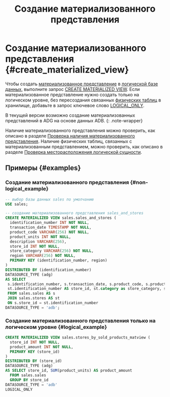 ﻿---
layout: default
title: Создание материализованного представления
nav_order: 8
parent: Управление схемой данных
grand_parent: Работа с системой
has_children: false
---

# Создание материализованного представления {#create_materialized_view}

Чтобы создать [материализованное представление](../../../overview/main_concepts/materialized_view/materialized_view.md) 
в [логической базе данных](../../../overview/main_concepts/logical_db/logical_db.md), 
выполните запрос [CREATE MATERIALIZED VIEW](../../../reference/sql_plus_requests/CREATE_MATERIALIZED_VIEW/CREATE_MATERIALIZED_VIEW.md).
Если материализованное представление нужно создать только на логическом уровне, без 
пересоздания связанных [физических таблиц](../../../overview/main_concepts/physical_table/physical_table.md) 
в хранилище, добавьте в запрос ключевое слово 
[LOGICAL_ONLY](../../../reference/sql_plus_requests/CREATE_MATERIALIZED_VIEW/CREATE_MATERIALIZED_VIEW.md#logical_only).

В текущей версии возможно создание материализованных представлений в ADG на основе данных ADB.
{: .note-wrapper}

Наличие материализованного представления можно проверить, как описано в разделе 
[Проверка наличия материализованного представления](../entity_presence_check/entity_presence_check.md#mat_view_check).
Наличие физических таблиц, связанных с материализованным представлением, можно проверить, как описано в разделе 
[Проверка месторасположения логической сущности](../../../working_with_system/other_features/datasource_check/datasource_check.md).

## Примеры {#examples}

### Создание материализованного представления {#non-logical_example}

```sql
-- выбор базы данных sales по умолчанию
USE sales;

-- создание материализованного представления sales_and_stores
CREATE MATERIALIZED VIEW sales.sales_and_stores (
  identification_number INT NOT NULL,
  transaction_date TIMESTAMP NOT NULL,
  product_code VARCHAR(256) NOT NULL,
  product_units INT NOT NULL,
  description VARCHAR(256),
  store_id INT NOT NULL,
  store_category VARCHAR(256) NOT NULL,
  region VARCHAR(256) NOT NULL,
  PRIMARY KEY (identification_number, region)
)
DISTRIBUTED BY (identification_number)
DATASOURCE_TYPE (adg)
AS SELECT
 s.identification_number, s.transaction_date, s.product_code, s.product_units, s.description,
 st.identification_number AS store_id, st.category as store_category, st.region
 FROM sales.sales AS s
 JOIN sales.stores AS st
 ON s.store_id = st.identification_number
DATASOURCE_TYPE = 'adb';
```

### Создание материализованного представления только на логическом уровне {#logical_example}

```sql
CREATE MATERIALIZED VIEW sales.stores_by_sold_products_matview (
  store_id INT NOT NULL,
  product_amount INT NOT NULL,
  PRIMARY KEY (store_id)
)
DISTRIBUTED BY (store_id)
DATASOURCE_TYPE (adg)
AS SELECT store_id, SUM(product_units) AS product_amount
  FROM sales.sales
  GROUP BY store_id
DATASOURCE_TYPE = 'adb'
LOGICAL_ONLY
```
